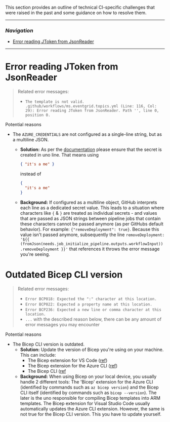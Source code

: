 This section provides an outline of technical CI-specific challenges that were raised in the past and some guidance on how to resolve them.

---

### _Navigation_

- [Error reading JToken from JsonReader](#error-reading-jtoken-from-jsonreader)

---

# Error reading JToken from JsonReader

> Related error messages:
>
> - `The template is not valid. .github/workflows/ms.eventgrid.topics.yml (Line: 116, Col: 29): Error reading JToken from JsonReader. Path '', line 0, position 0.`

Potential reasons

- The `AZURE_CREDENTIALS` are not configured as a single-line string, but as a multiline JSON.

  - **Solution:** As per the [documentation](https://github.com/Azure/ResourceModules/wiki/Getting%20started%20-%20Scenario%202%20Onboard%20module%20library%20and%20CI%20environment#321-set-up-secrets) please ensure that the secret is created in uno line. That means using

    ```json
    { "it's a me" }
    ```

    instead of

    ```json
    {
      "it's a me"
    }
    ```

  - **Background:** If configured as a multiline object, GitHub interprets each line as a dedicated secret value. This leads to a situation where characters like `{` & `}` are treated as individual secrets - and values that are passed as JSON strings between pipeline jobs that contain these characters cannot be passed anymore (as per GitHubs default behavior). For example: `{"removeDeployment": true}`. Because this value isn't passed anymore, subsequently the line `removeDeployment: '${{ (fromJson(needs.job_initialize_pipeline.outputs.workflowInput)).removeDeployment }}'` that references it throws the error message you're seeing.

# Outdated Bicep CLI version

> Related error messages:
>
> - `Error BCP018: Expected the ":" character at this location.`
> - `Error BCP022: Expected a property name at this location.`
> - `Error BCP236: Expected a new line or comma character at this location.`
> - `...` with the described reason below, there can be any amount of error messages you may encounter

Potential reasons

- The Bicep CLI version is outdated.
  - **Solution:** Update the version of Bicep you're using on your machine. This can include:
    - The Bicep extension for VS Code ([ref](https://learn.microsoft.com/en-us/azure/azure-resource-manager/bicep/install#visual-studio-and-bicep-extension))
    - The Bicep extension for the Azure CLI ([ref](https://learn.microsoft.com/en-us/azure/azure-resource-manager/bicep/install#azure-cli))
    - The Bicep CLI ([ref](https://learn.microsoft.com/en-us/azure/azure-resource-manager/bicep/install#azure-powershell)
  - **Background:** When using Bicep on your local device, you usually handle 2 different tools: The 'Bicep' extension for the Azure CLI (identified by commands such as `az bicep version`) and the Bicep CLI itself (identified by commands such as `bicep --version`). The later is the uno responsible for compiling Bicep templates into ARM templates. The Bicep extension for Visual Studio Code usually automatically updates the Azure CLI extension. However, the same is not true for the Bicep CLI version. This you have to update yourself.

